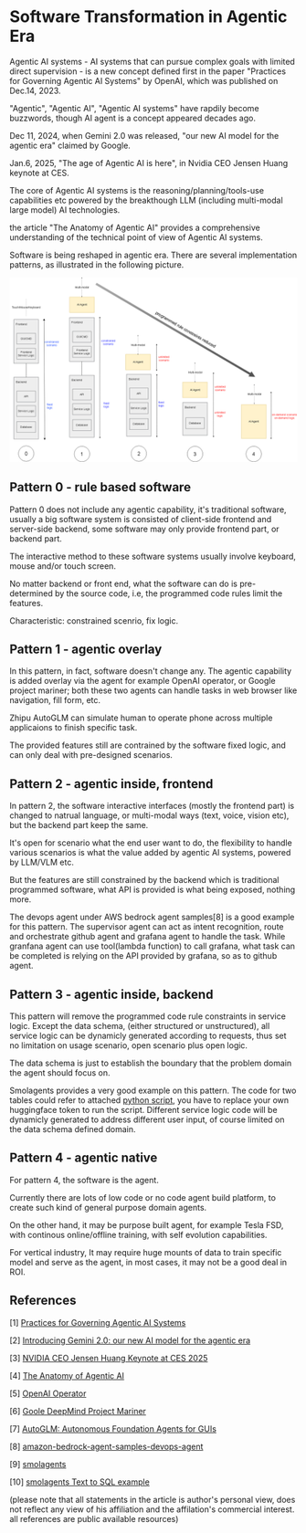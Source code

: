 # Software Transformation in Agentic Era

Agentic AI systems - AI systems that can pursue complex goals with limited direct supervision - is a new concept defined first in the paper "Practices for Governing Agentic AI Systems" by OpenAI, which was published on Dec.14, 2023.

"Agentic", "Agentic AI", "Agentic AI systems" have rapdily become buzzwords, though AI agent is a concept appeared decades ago.

Dec 11, 2024, when Gemini 2.0 was released, "our new AI model for the agentic era" claimed by Google.

Jan.6, 2025, "The age of Agentic AI is here", in Nvidia CEO Jensen Huang keynote at CES.

The core of Agentic AI systems is the reasoning/planning/tools-use capabilities etc powered by the breakthough LLM (including multi-modal large model) AI technologies.

the article "The Anatomy of Agentic AI" provides a comprehensive understanding of the technical point of view of Agentic AI systems.

Software is being reshaped in agentic era. There are several implementation patterns, as illustrated in the following picture.

![](attachments/agentic-software.png?raw=true)

## Pattern 0 - rule based software

Pattern 0 does not include any agentic capability, it's traditional software, usually a big software system is consisted of client-side frontend and server-side backend, some software may only provide frontend part, or backend part.

The interactive method to these software systems usually involve keyboard, mouse and/or touch screen.

No matter backend or front end, what the software can do is pre-determined by the source code, i.e, the programmed code rules limit the features. 

Characteristic: constrained scenrio, fix logic.

## Pattern 1 - agentic overlay

In this pattern, in fact, software doesn't change any. The agentic capability is added overlay via the agent for example OpenAI operator, or Google project mariner; both these two agents can handle tasks in web browser like navigation, fill form, etc.

Zhipu AutoGLM can simulate human to operate phone across multiple applicaions to finish specific task.

The provided features still are contrained by the software fixed logic, and can only deal with pre-designed scenarios.

## Pattern 2 - agentic inside, frontend

In pattern 2, the software interactive interfaces (mostly the frontend part) is changed to natrual language, or multi-modal ways (text, voice, vision etc), but the backend part keep the same.

It's open for scenario what the end user want to do, the flexibility to handle various scenarios is what the value added by agentic AI systems, powered by LLM/VLM etc.

But the features are still constrained by the backend which is traditional programmed software, what API is provided is what being exposed, nothing more.

The devops agent under AWS bedrock agent samples[8] is a good example for this pattern. The supervisor agent can act as intent recognition, route and orchestrate github agent and grafana agent to handle the task. While granfana agent can use tool(lambda function) to call grafana, what task can be completed is relying on the API provided by grafana, so as to github agent. 

## Pattern 3 - agentic inside, backend

This pattern will remove the programmed code rule constraints in service logic. Except the data schema, (either structured or unstructured), all service logic can be dynamicly generated according to requests, thus set no limitation on usage scenario, open scenario plus open logic.

The data schema is just to establish the boundary that the problem domain the agent should focus on.

Smolagents provides a very good example on this pattern. The code for two tables could refer to attached [python script](attachments/text_to_sql.py), you have to replace your own huggingface token to run the script. Different service logic code will be dynamicly generated to address different user input, of course limited on the data schema defined domain.

## Pattern 4 - agentic native

For pattern 4, the software is the agent.

Currently there are lots of low code or no code agent build platform, to create such kind of general purpose domain agents.

On the other hand, it may be purpose built agent, for example Tesla FSD, with continous online/offline training, with self evolution capabilities. 

For vertical industry, It may require huge mounts of data to train specific model and serve as the agent, in most cases, it may not be a good deal in ROI.

## References

[1] [Practices for Governing Agentic AI Systems](https://cdn.openai.com/papers/practices-for-governing-agentic-ai-systems.pdf)

[2] [Introducing Gemini 2.0: our new AI model for the agentic era](https://blog.google/technology/google-deepmind/google-gemini-ai-update-december-2024/#ceo-message)

[3] [NVIDIA CEO Jensen Huang Keynote at CES 2025](https://www.youtube.com/watch?v=k82RwXqZHY8)

[4] [The Anatomy of Agentic AI](https://dr-arsanjani.medium.com/the-anatomy-of-agentic-ai-0ae7d243d13c)

[5] [OpenAI Operator](https://openai.com/index/introducing-operator/)

[6] [Goole DeepMind Project Mariner](https://deepmind.google/technologies/project-mariner/)

[7] [AutoGLM: Autonomous Foundation Agents for GUIs](https://xiao9905.github.io/AutoGLM/)

[8] [amazon-bedrock-agent-samples-devops-agent](https://github.com/awslabs/amazon-bedrock-agent-samples/tree/main/examples/multi_agent_collaboration/devops_agent)

[9] [smolagents](https://github.com/huggingface/smolagents)

[10] [smolagents Text to SQL example](https://huggingface.co/docs/smolagents/examples/text_to_sql)

(please note that all statements in the article is author's personal view, does not reflect any view of his affiliation and the affilation's commercial interest. all references are public available resources)
